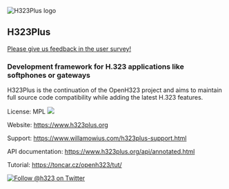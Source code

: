 ![H323Plus logo](https://www.h323plus.org/images/h323plus.png)
## H323Plus

[Please give us feedback in the user survey!](https://www.h323plus.org/h323plus-survey-2022.html)

### Development framework for H.323 applications like softphones or gateways

H323Plus is the continuation of the OpenH323 project and aims to maintain full source code compatibility while adding the latest H.323 features.

License: MPL  ![](https://img.shields.io/badge/license-MPL-green.svg)

Website: https://www.h323plus.org

Support: https://www.willamowius.com/h323plus-support.html

API documentation: https://www.h323plus.org/api/annotated.html

Tutorial: https://toncar.cz/openh323/tut/

[![Follow @h323 on Twitter](https://img.shields.io/twitter/follow/h323.svg?style=social)](https://twitter.com/intent/follow?screen_name=h323)

